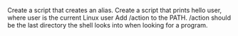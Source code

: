 Create a script that creates an alias.
Create a script that prints hello user, where user is the current Linux user
Add /action to the PATH. /action should be the last directory the shell looks into when looking for a program.
